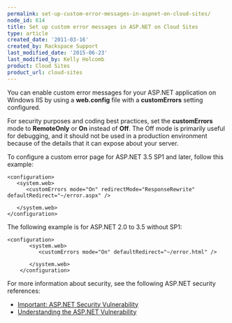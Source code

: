 ```yaml
---
permalink: set-up-custom-error-messages-in-aspnet-on-cloud-sites/
node_id: 614
title: Set up custom error messages in ASP.NET on Cloud Sites
type: article
created_date: '2011-03-16'
created_by: Rackspace Support
last_modified_date: '2015-06-23'
last_modified_by: Kelly Holcomb
product: Cloud Sites
product_url: cloud-sites
---
```


You can enable custom error messages for your ASP.NET application on
Windows IIS by using a **web.config** file with a **customErrors**
setting configured.

For security purposes and coding best practices, set the
**customErrors** mode to **RemoteOnly** or **On** instead of **Off**.
The Off mode is primarily useful for debugging, and it should not be
used in a production environment because of the details that it can
expose about your server.

To configure a custom error page for ASP.NET 3.5 SP1 and later, follow
this example:

    <configuration>
       <system.web>
          <customErrors mode="On" redirectMode="ResponseRewrite" defaultRedirect="~/error.aspx" />

       </system.web>
    </configuration>

The following example is for ASP.NET 2.0 to 3.5 without SP1:

    <configuration>
           <system.web>
              <customErrors mode="On" defaultRedirect="~/error.html" />

           </system.web>
        </configuration>

For more information about security, see the following ASP.NET security
references:

-   [Important: ASP.NET Security Vulnerability](http://weblogs.asp.net/scottgu/archive/2010/09/18/important-asp-net-security-vulnerability.aspx)
-   [Understanding the ASP.NET Vulnerability](http://blogs.technet.com/b/srd/archive/2010/09/17/understanding-the-asp-net-vulnerability.aspx)
